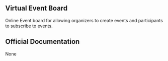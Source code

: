 ## Virtual Event Board

Online Event board for allowing organizers to create events and participants to subscribe to events.


## Official Documentation

None


